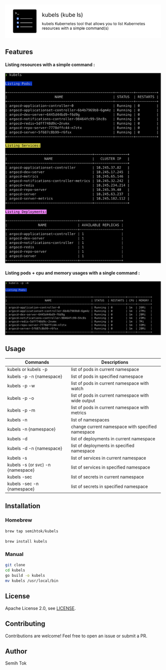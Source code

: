 
&nbsp;<img src="images/kubels_desc.png" width="700"/>

## Features


#### Listing resources with a simple command :
<img src="images/kubels.png" alt="Pod with metrics " width="600"/>

#### Listing pods + cpu and memory usages with a single command :
<img src="images/kubels-pods-with-metrics.png" alt="Pod with metrics " width="700"/>

## Usage

| Commands                          | Descriptions                                       |
|-----------------------------------|----------------------------------------------------|
| kubels or kubels -p               | list of pods in current namespace                  |     
| kubels -p -n {namespace}          | list of pods in specified namespace                |
| kubels -p -w                      | list of pods in current namespace with watch       |
| kubels -p -o                      | list of pods in current namespace with wide output |
| kubels -p -m                      | list of pods in current namespace with metrics     |
| kubels -n                         | list of namespaces                                 |
| kubels -n {namespace}             | change current namespace with specified namespace  |
| kubels -d                         | list of deployments in current namespace           |
| kubels -d -n {namespace}          | list of deployments in specified namespace         |
| kubels -s                         | list of services in current namespace              |
| kubels -s (or svc) -n {namespace} | list of services in specified namespace            |
| kubels -sec                       | list of secrets in current namespace               |
| kubels -sec -n {namespace}        | list of secrets in specified namespace             |

## Installation

### Homebrew

```bash
brew tap semihtok/kubels

brew install kubels
```

### Manual

```bash
git clone
cd kubels
go build -o kubels
mv kubels /usr/local/bin
```

## License
Apache License 2.0, see [LICENSE](LICENSE).

## Contributing
Contributions are welcome! Feel free to open an issue or submit a PR.

## Author
Semih Tok